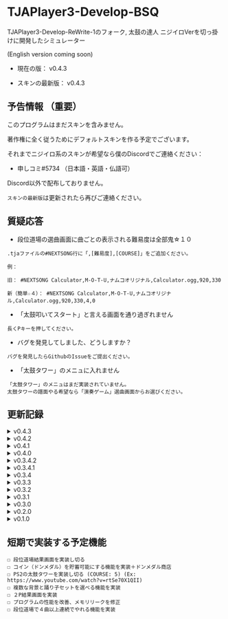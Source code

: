 # TJAPlayer3-Develop-BSQ
TJAPlayer3-Develop-ReWrite-1のフォーク, 太鼓の達人 ニジイロVerを切っ掛けに開発したシミュレーター

(English version coming soon)

- 現在の版： v0.4.3

- スキンの最新版： v0.4.3

## 予告情報 （重要）

このプログラムはまだスキンを含みません。

著作権に全く従うためにデフォルトスキンを作る予定でございます。

それまでニジイロ系のスキンが希望なら僕のDiscordでご連絡ください：

- 申しコミ#5734 （日本語・英語・仏語可）

Discord以外で配布しておりません。

`スキンの最新版`は更新されたら再びご連絡ください。

## 質疑応答

- 段位道場の選曲画面に曲ごとの表示される難易度は全部鬼☆１０

```
.tjaファイルの#NEXTSONG行に「,[難易度],[COURSE]」をご追加ください。

例：

旧： #NEXTSONG Calculator,M-O-T-U,ナムコオリジナル,Calculator.ogg,920,330

新（簡単☆４）： #NEXTSONG Calculator,M-O-T-U,ナムコオリジナル,Calculator.ogg,920,330,4,0
```

- 「太鼓叩いてスタート」と言える画面を通り過ぎれません

```
長くPキーを押してください。
```

- バグを発見してしました、どうしますか？

```
バグを発見したらGithubのIssueをご提出ください。
```

- 「太鼓タワー」のメニュに入れません

```
「太鼓タワー」のメニュはまだ実装されていません。
太鼓タワーの譜面やる希望なら「演奏ゲーム」選曲画面からお選びください。
```

## 更新記録

<details>
	<summary>v0.4.3</summary>
	
	- PS2の太鼓タワーを実装 (Gameplay)
	
![selected_item](https://user-images.githubusercontent.com/58159635/137376169-cf906aaa-672a-4229-8301-28c9154117bd.png)
	
</details>

<details>
	<summary>v0.4.2</summary>
	
	- 演奏選曲画面に複数のバグとクラッシュ場面を修正
	
	- COURSE:Towerの.tjaファイルのクラッシュを修正、太鼓タワーメニュ・LIFE管理・結果画面がまだ実装されていません。

</details>

<details>
	<summary>v0.4.1</summary>
	
	- 演奏選曲画面に複数のバグとクラッシュ場面を修正
	
</details>

<details>
	<summary>v0.4.0</summary>
	
	- EXAM5,6,7の実装 (下記の映像をご覧ください)
	
	- EXAM数にギャップのあるクラッシュ場面を修正
	
	- Danに関してコードの構造を改善（コード蓄積の修正）
  
  ![selected_item](https://user-images.githubusercontent.com/58159635/136692306-c429680c-881d-44f8-9c9f-69882f25fda5.png)
	
</details>

<details>
	<summary>v0.3.4.2</summary>
	
	- 段位道場選曲画面にプチキャラを追加
	
</details>

<details>
	<summary>v0.3.4.1</summary>
	
	- Mobアニメーション速度の変化バグを修正
	
</details>

<details>
	<summary>v0.3.4</summary>
	
	- 段位道場の結果を保存を可能にする機能を実装
	
	- 段位道場選曲画面に合格プレートを表示
	
</details>

<details>
	<summary>v0.3.3</summary>
	
	- 段位道場の魂ゲージの表示を修正
	
	- 段位道場の結果画面の基盤を実装（まだ実装中）
	
</details>

<details>
	<summary>v0.3.2</summary>
	
	- 演奏セーブの重ね書きバグを修正
	
</details>

<details>
	<summary>v0.3.1</summary>
	
	- P2にスコアランクを表示されないバグを修正
	
</details>

<details>
	<summary>v0.3.0</summary>
	
	- メニュにプチキャラを表示
	
	- Nameplate.jsonファイルにプレイヤー別々のプチキャラを選べる可能にする機能を実装
	
</details>

<details>
	<summary>v0.2.0</summary>
	
	- 様々な演奏選曲画面のバグを修正
	
	- メインメニュに様々なバグを修正、コード蓄積を修正
	
</details>

<details>
	<summary>v0.1.0</summary>
	
	- 演奏結果画面のアニメーションを実装
	
</details>

## 短期で実装する予定機能
```
☐ 段位道場結果画面を実装し切る
☐ コイン（ドンメダル）を貯蓄可能にする機能を実装＋ドンメダル商店
☐ PS2の太鼓タワーを実装し切る (COURSE: 5) (Ex: https://www.youtube.com/watch?v=rtSe70X1QII)
☐ 複数な背景と踊り子セットを選べる機能を実装
☐ ２P結果画面を実装
☐ プログラムの性能を改善、メモリリークを修正
☐ 段位道場で４曲以上連続でやれる機能を実装
```
